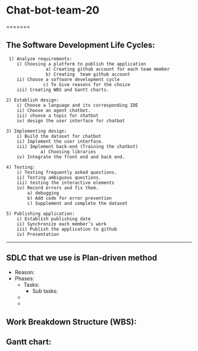 
# Chat-bot-team-20
=======
## The Software Development Life Cycles:
     1) Analyze requirements:
 	 	i) Choosing a platform to publish the application
    	           a) Creating github account for each team member
    	           b) Creating  team github account
  		ii) Choose a software development cycle
        	  	  c) To Give reasons for the choice
  	 	iii) Creating WBS and Gantt charts.
  
    2) Establish design:
  		i) Choose a language and its corresponding IDE
 		ii) Choose an agent chatbot.
 		iii) choose a topic for chatbot
  		iv) design the user interface for chatbot

    3) Implementing design:
  		i) Build the dataset for chatbot 
  		ii) Implement the user interface. 
  		iii) Implement back-end (Training the chatbot)	
              	 a) Choosing libraries
  		iv) Integrate the front end and back end.
  
    4) Testing:
  		i) Testing frequently asked questions.
  		ii) Testing ambiguous questions.
  		iii) testing the interactive elements
  		iv) Record errors and fix them.
			a) debugging
 			b) Add code for error prevention
			c) Supplement and complete the dataset
	
    5) Publishing application:
 		i) Establish publishing date
 		ii) Synchronize each member’s work
		iii) Publish the application to github
 	 	iv) Presentation
	



--- 
## SDLC that we use is Plan-driven method
- Reason: 
- Phases:
    + Tasks:
        - Sub tasks:
    +
    +
    
## Work Breakdown Structure (WBS):


## Gantt chart: 

